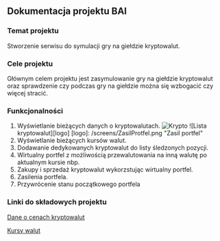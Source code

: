 ## Dokumentacja projektu BAI


### Temat projektu
Stworzenie serwisu do symulacji gry na giełdzie kryptowalut.

### Cele projektu
Głównym celem projektu jest zasymulowanie gry na giełdzie kryptowalut oraz sprawdzenie czy podczas gry na giełdzie można się wzbogacić czy więcej stracić.

### Funkcjonalności
1. Wyświetlanie bieżących danych o kryptowalutach.
![Krypto](https://github.com/MonikaSajbura/BAI_Projekt_Doc/blob/master/screens/StronaG%C5%82%C3%B3wna1.pngg)
![Lista kryptowalut][logo]
[logo]: /screens/ZasilProtfel.png "Zasil portfel"
2. Wyświetlanie bieżących kursów walut.
3. Dodawanie dedykowanych kryptowalut do listy śledzonych pozycji.
4. Wirtualny portfel z możliwością przewalutowania na inną walutę po aktualnym kursie nbp.
5. Zakupy i sprzedaż kryptowalut wykorzstując wirtualny portfel.
6. Zasilenia portfela.
7. Przywrócenie stanu początkowego portfela

### Linki do składowych projektu
[Dane o cenach kryptowalut](https://bitbay.net/pl/api-publiczne)

[Kursy walut](http://api.nbp.pl/)
